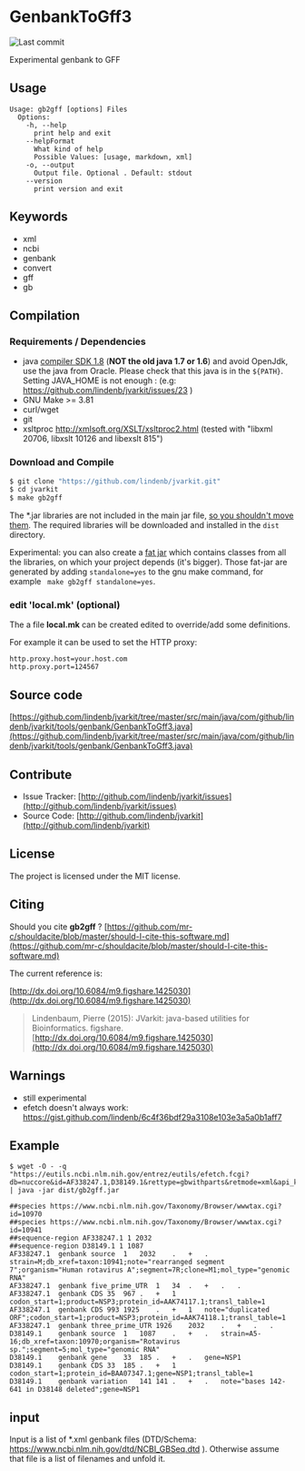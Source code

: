 # GenbankToGff3

![Last commit](https://img.shields.io/github/last-commit/lindenb/jvarkit.png)

Experimental genbank to GFF


## Usage

```
Usage: gb2gff [options] Files
  Options:
    -h, --help
      print help and exit
    --helpFormat
      What kind of help
      Possible Values: [usage, markdown, xml]
    -o, --output
      Output file. Optional . Default: stdout
    --version
      print version and exit

```


## Keywords

 * xml
 * ncbi
 * genbank
 * convert
 * gff
 * gb


## Compilation

### Requirements / Dependencies

* java [compiler SDK 1.8](http://www.oracle.com/technetwork/java/index.html) (**NOT the old java 1.7 or 1.6**) and avoid OpenJdk, use the java from Oracle. Please check that this java is in the `${PATH}`. Setting JAVA_HOME is not enough : (e.g: https://github.com/lindenb/jvarkit/issues/23 )
* GNU Make >= 3.81
* curl/wget
* git
* xsltproc http://xmlsoft.org/XSLT/xsltproc2.html (tested with "libxml 20706, libxslt 10126 and libexslt 815")


### Download and Compile

```bash
$ git clone "https://github.com/lindenb/jvarkit.git"
$ cd jvarkit
$ make gb2gff
```

The *.jar libraries are not included in the main jar file, [so you shouldn't move them](https://github.com/lindenb/jvarkit/issues/15#issuecomment-140099011 ).
The required libraries will be downloaded and installed in the `dist` directory.

Experimental: you can also create a [fat jar](https://stackoverflow.com/questions/19150811/) which contains classes from all the libraries, on which your project depends (it's bigger). Those fat-jar are generated by adding `standalone=yes` to the gnu make command, for example ` make gb2gff standalone=yes`.

### edit 'local.mk' (optional)

The a file **local.mk** can be created edited to override/add some definitions.

For example it can be used to set the HTTP proxy:

```
http.proxy.host=your.host.com
http.proxy.port=124567
```
## Source code 

[https://github.com/lindenb/jvarkit/tree/master/src/main/java/com/github/lindenb/jvarkit/tools/genbank/GenbankToGff3.java](https://github.com/lindenb/jvarkit/tree/master/src/main/java/com/github/lindenb/jvarkit/tools/genbank/GenbankToGff3.java)

## Contribute

- Issue Tracker: [http://github.com/lindenb/jvarkit/issues](http://github.com/lindenb/jvarkit/issues)
- Source Code: [http://github.com/lindenb/jvarkit](http://github.com/lindenb/jvarkit)

## License

The project is licensed under the MIT license.

## Citing

Should you cite **gb2gff** ? [https://github.com/mr-c/shouldacite/blob/master/should-I-cite-this-software.md](https://github.com/mr-c/shouldacite/blob/master/should-I-cite-this-software.md)

The current reference is:

[http://dx.doi.org/10.6084/m9.figshare.1425030](http://dx.doi.org/10.6084/m9.figshare.1425030)

> Lindenbaum, Pierre (2015): JVarkit: java-based utilities for Bioinformatics. figshare.
> [http://dx.doi.org/10.6084/m9.figshare.1425030](http://dx.doi.org/10.6084/m9.figshare.1425030)


## Warnings

 - still experimental
 - efetch doesn't always work: https://gist.github.com/lindenb/6c4f36bdf29a3108e103e3a5a0b1aff7

## Example

```
$ wget -O - -q  "https://eutils.ncbi.nlm.nih.gov/entrez/eutils/efetch.fcgi?db=nuccore&id=AF338247.1,D38149.1&rettype=gbwithparts&retmode=xml&api_key=62b713e0cd85e6ac79699ecdfa72e85af009"  | java -jar dist/gb2gff.jar 

##species https://www.ncbi.nlm.nih.gov/Taxonomy/Browser/wwwtax.cgi?id=10970
##species https://www.ncbi.nlm.nih.gov/Taxonomy/Browser/wwwtax.cgi?id=10941
##sequence-region AF338247.1 1 2032
##sequence-region D38149.1 1 1087
AF338247.1	genbank	source	1	2032	.	+	.	strain=M;db_xref=taxon:10941;note="rearranged segment 7";organism="Human rotavirus A";segment=7R;clone=M1;mol_type="genomic RNA"
AF338247.1	genbank	five_prime_UTR	1	34	.	+	.	.
AF338247.1	genbank	CDS	35	967	.	+	1	codon_start=1;product=NSP3;protein_id=AAK74117.1;transl_table=1
AF338247.1	genbank	CDS	993	1925	.	+	1	note="duplicated ORF";codon_start=1;product=NSP3;protein_id=AAK74118.1;transl_table=1
AF338247.1	genbank	three_prime_UTR	1926	2032	.	+	.	.
D38149.1	genbank	source	1	1087	.	+	.	strain=A5-16;db_xref=taxon:10970;organism="Rotavirus sp.";segment=5;mol_type="genomic RNA"
D38149.1	genbank	gene	33	185	.	+	.	gene=NSP1
D38149.1	genbank	CDS	33	185	.	+	1	codon_start=1;protein_id=BAA07347.1;gene=NSP1;transl_table=1
D38149.1	genbank	variation	141	141	.	+	.	note="bases 142-641 in D38148 deleted";gene=NSP1
```

## input 

Input is a list of *.xml genbank files (DTD/Schema: https://www.ncbi.nlm.nih.gov/dtd/NCBI_GBSeq.dtd ). Otherwise assume that file is a list of filenames and unfold it.


